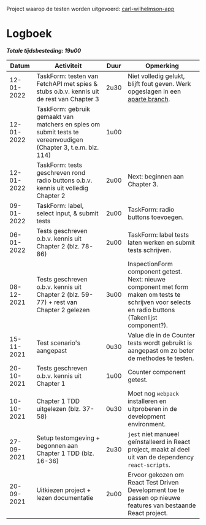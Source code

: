 Project waarop de testen worden uitgevoerd: [carl-wilhelmson-app](https://github.com/LoukaOctave/carl-wilhelmson-app)

# Logboek
***Totale tijdsbesteding: 19u00***

|Datum|Activiteit|Duur|Opmerking|
|-|-|-|-|
| 12-01-2022 | TaskForm: testen van FetchAPI met spies & stubs o.b.v. kennis uit de rest van Chapter 3 | 2u30 | Niet volledig gelukt, blijft fout geven. Werk opgeslagen in een [aparte branch](https://github.com/LoukaOctave/carl-wilhelmson-app/tree/tdd-p114andfurther). |
| 12-01-2022 | TaskForm: gebruik gemaakt van matchers en spies om submit tests te vereenvoudigen (Chapter 3, t.e.m. blz. 114) | 1u00 | |
| 12-01-2022 | TaskForm: tests geschreven rond radio buttons o.b.v. kennis uit volledig Chapter 2 | 2u00 | Next: beginnen aan Chapter 3. |
| 09-01-2022 | TaskForm: label, select input, & submit tests | 2u00 | TaskForm: radio buttons toevoegen. |
| 06-01-2022 | Tests geschreven o.b.v. kennis uit Chapter 2 (blz. 78-86) | 2u00 | TaskForm: label tests laten werken en submit tests schrijven. |
| 08-12-2021 | Tests geschreven o.b.v. kennis uit Chapter 2 (blz. 59-77) + rest van Chapter 2 gelezen | 3u00 | InspectionForm component getest. Next: nieuwe component met form maken om tests te schrijven voor selects en radio buttons (Takenlijst component?). |
| 15-11-2021 | Test scenario's aangepast | 0u30 | Value die in de Counter tests wordt gebruikt is aangepast om zo beter de methodes te testen. |
| 20-10-2021 | Tests geschreven o.b.v. kennis uit Chapter 1 | 1u00 | Counter component getest. |
| 10-10-2021 | Chapter 1 TDD uitgelezen (blz. 37-58) | 0u30 | Moet nog ```webpack``` installeren en uitproberen in de development environment. |
| 27-09-2021 | Setup testomgeving + begonnen aan Chapter 1 TDD (blz. 16-36) | 2u30 | ```jest``` niet manueel geïnstalleerd in React project, maakt al deel uit van de dependency ```react-scripts```. |
| 20-09-2021 | Uitkiezen project + lezen documentatie | 2u00 | Ervoor gekozen om React Test Driven Development toe te passen op nieuwe features van bestaande React project. |
